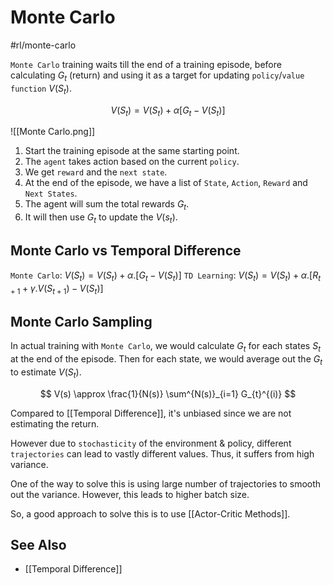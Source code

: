 # Monte Carlo
#rl/monte-carlo

`Monte Carlo` training waits till the end of a training episode, before calculating $G_{t}$ (return) and using it as a target for updating `policy`/`value function` $V(S_{t})$.

$$
V(S_{t}) = V(S_{t}) + \alpha [G_{t} - V(S_{t})]
$$

![[Monte Carlo.png]]

1. Start the training episode at the same starting point.
2. The `agent` takes action based on the current `policy`.
3. We get `reward` and the `next state`.
4. At the end of the episode, we have a list of `State`, `Action`, `Reward` and `Next States`.
5. The agent will sum the total rewards $G_{t}$.
6. It will then use $G_{t}$ to update the $V(s_{t})$.

## Monte Carlo vs Temporal Difference
`Monte Carlo`: $V(S_{t}) = V(S_{t}) + \alpha.[G_{t} - V(S_{t})]$
`TD Learning`: $V(S_{t}) = V(S_{t}) + \alpha.[R_{t+1} + \gamma.V(S_{t+1}) - V(S_{t})]$

## Monte Carlo Sampling
In actual training with `Monte Carlo`, we would calculate $G_{t}$ for each states $S_{t}$ at the end of the episode. 
Then for each state, we would average out the $G_{t}$ to estimate $V(S_{t})$.

$$
V(s) \approx \frac{1}{N(s)} \sum^{N(s)}_{i=1} G_{t}^{(i)}
$$

Compared to [[Temporal Difference]], it's unbiased since we are not estimating the return.

However due to `stochasticity` of the environment & policy, different `trajectories` can lead to vastly different values.
Thus, it suffers from high variance.

One of the way to solve this is using large number of trajectories to smooth out the variance.
However, this leads to higher batch size.

So, a good approach to solve this is to use [[Actor-Critic Methods]].

## See Also
- [[Temporal Difference]]

